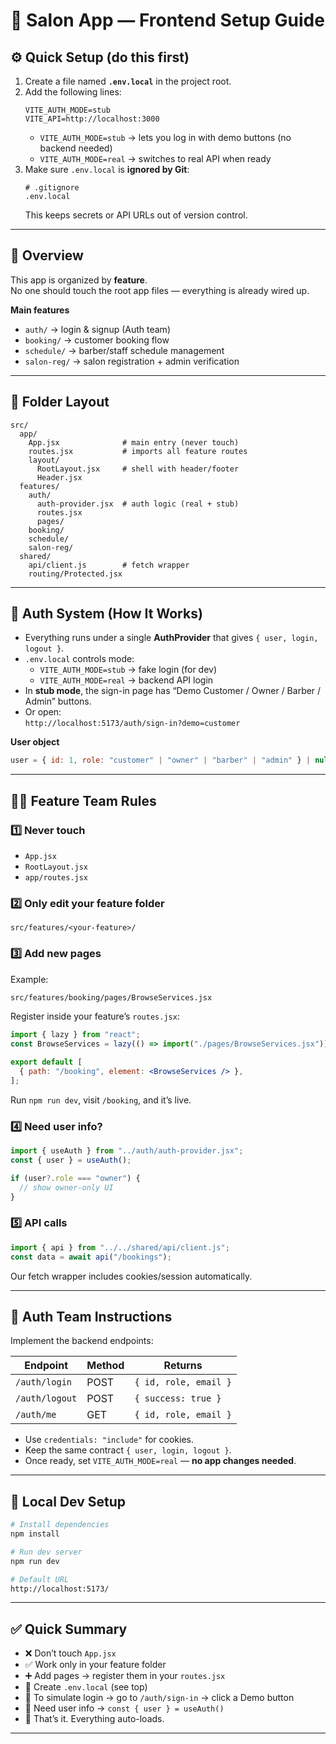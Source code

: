 # 💈 Salon App — Frontend Setup Guide

## ⚙️ Quick Setup (do this first)
1. Create a file named **`.env.local`** in the project root.
2. Add the following lines:
   ```
   VITE_AUTH_MODE=stub
   VITE_API=http://localhost:3000
   ```
   - `VITE_AUTH_MODE=stub` → lets you log in with demo buttons (no backend needed)
   - `VITE_AUTH_MODE=real` → switches to real API when ready
3. Make sure `.env.local` is **ignored by Git**:
   ```
   # .gitignore
   .env.local
   ```
   This keeps secrets or API URLs out of version control.

---

## 🚀 Overview
This app is organized by **feature**.  
No one should touch the root app files — everything is already wired up.

**Main features**
- `auth/` → login & signup (Auth team)
- `booking/` → customer booking flow
- `schedule/` → barber/staff schedule management
- `salon-reg/` → salon registration + admin verification

---

## 🧱 Folder Layout
```
src/
  app/
    App.jsx              # main entry (never touch)
    routes.jsx           # imports all feature routes
    layout/
      RootLayout.jsx     # shell with header/footer
      Header.jsx
  features/
    auth/
      auth-provider.jsx  # auth logic (real + stub)
      routes.jsx
      pages/
    booking/
    schedule/
    salon-reg/
  shared/
    api/client.js        # fetch wrapper
    routing/Protected.jsx
```

---

## 🔑 Auth System (How It Works)

- Everything runs under a single **AuthProvider** that gives `{ user, login, logout }`.
- `.env.local` controls mode:
  - `VITE_AUTH_MODE=stub` → fake login (for dev)
  - `VITE_AUTH_MODE=real` → backend API login
- In **stub mode**, the sign-in page has “Demo Customer / Owner / Barber / Admin” buttons.
- Or open:  
  `http://localhost:5173/auth/sign-in?demo=customer`

**User object**
```js
user = { id: 1, role: "customer" | "owner" | "barber" | "admin" } | null
```

---

## 🧑‍💻 Feature Team Rules

### 1️⃣ Never touch
- `App.jsx`
- `RootLayout.jsx`
- `app/routes.jsx`

### 2️⃣ Only edit your feature folder
```
src/features/<your-feature>/
```

### 3️⃣ Add new pages
Example:
```bash
src/features/booking/pages/BrowseServices.jsx
```
Register inside your feature’s `routes.jsx`:
```jsx
import { lazy } from "react";
const BrowseServices = lazy(() => import("./pages/BrowseServices.jsx"));

export default [
  { path: "/booking", element: <BrowseServices /> },
];
```
Run `npm run dev`, visit `/booking`, and it’s live.

### 4️⃣ Need user info?
```jsx
import { useAuth } from "../auth/auth-provider.jsx";
const { user } = useAuth();

if (user?.role === "owner") {
  // show owner-only UI
}
```

### 5️⃣ API calls
```jsx
import { api } from "../../shared/api/client.js";
const data = await api("/bookings");
```
Our fetch wrapper includes cookies/session automatically.

---

## 🧠 Auth Team Instructions

Implement the backend endpoints:

| Endpoint | Method | Returns |
|-----------|---------|----------|
| `/auth/login` | POST | `{ id, role, email }` |
| `/auth/logout` | POST | `{ success: true }` |
| `/auth/me` | GET | `{ id, role, email }` |

- Use `credentials: "include"` for cookies.
- Keep the same contract `{ user, login, logout }`.
- Once ready, set `VITE_AUTH_MODE=real` — **no app changes needed**.

---

## 🧩 Local Dev Setup
```bash
# Install dependencies
npm install

# Run dev server
npm run dev

# Default URL
http://localhost:5173/
```

---

## ✅ Quick Summary

- ❌ Don’t touch `App.jsx`
- ✅ Work only in your feature folder
- ➕ Add pages → register them in your `routes.jsx`
- 🔑 Create `.env.local` (see top)
- 🔑 To simulate login → go to `/auth/sign-in` → click a Demo button
- 👤 Need user info → `const { user } = useAuth()`
- 🧠 That’s it. Everything auto-loads.

---
